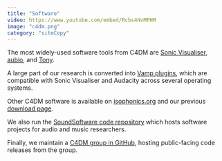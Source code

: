 ```yaml
---
title: "Software"
video: https://www.youtube.com/embed/Rcbs4NvMFHM
image: "c4dm.png"
category: "siteCopy"
---
```


The most widely-used software tools from C4DM are [Sonic Visualiser](https://www.sonicvisualiser.org/), [aubio](https://aubio.org/), and [Tony](https://code.soundsoftware.ac.uk/projects/tony).

A large part of our research is converted into [Vamp plugins](https://www.vamp-plugins.org/download.html), which are compatible with Sonic Visualiser and Audacity across several operating systems.

Other C4DM software is available on [isophonics.org](http://isophonics.org/) and our previous [download page](http://c4dm.eecs.qmul.ac.uk/downloads/).

We also run the [SoundSoftware code repository](https://code.soundsoftware.ac.uk/) which hosts software projects for audio and music researchers.

Finally, we maintain a [C4DM group in GitHub](https://github.com/c4dm/), hosting public-facing code releases from the group.

